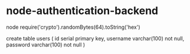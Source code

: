 # node-authentication-backend

node
require('crypto').randomBytes(64).toString('hex')

create table users (
  id serial primary key,
  username varchar(100) not null,
  password varchar(100) not null
)